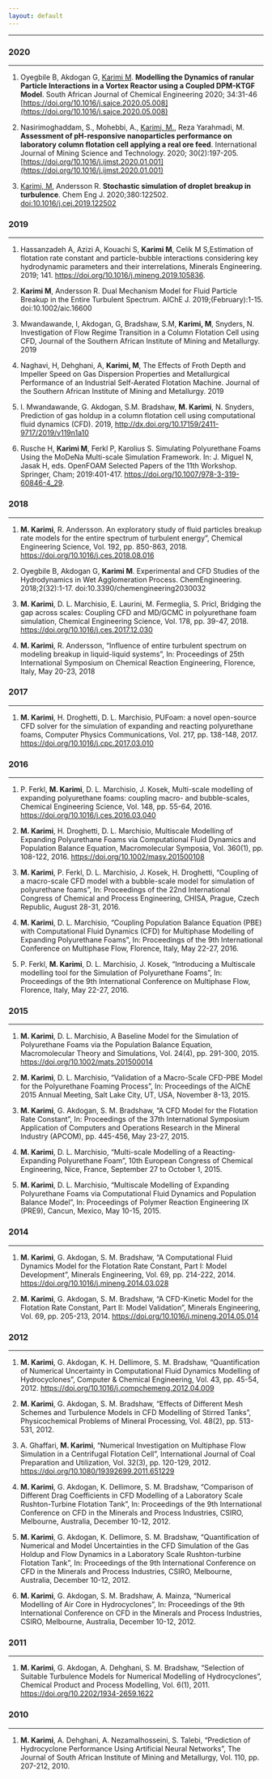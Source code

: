 ```yaml
---
layout: default
---
```


----

### 2020
---
1. Oyegbile B, Akdogan G, <ins>Karimi M</ins>. **Modelling the Dynamics of  ranular Particle Interactions in a Vortex Reactor using a Coupled DPM-KTGF Model**. South African Journal of Chemical Engineering 2020; 34:31-46 [https://doi.org/10.1016/j.sajce.2020.05.008](https://doi.org/10.1016/j.sajce.2020.05.008)

2. Nasirimoghaddam, S., Mohebbi, A., <ins>Karimi, M.</ins>, Reza Yarahmadi, M. **Assessment of pH-responsive nanoparticles performance on laboratory column flotation cell applying a real ore feed**. 	International Journal of Mining Science and Technology. 2020; 30(2):197-205. [https://doi.org/10.1016/j.ijmst.2020.01.001](https://doi.org/10.1016/j.ijmst.2020.01.001)

3. <ins>Karimi, M</ins>, Andersson R. **Stochastic simulation of droplet breakup in turbulence**. Chem Eng J. 2020;380:122502. [doi:10.1016/j.cej.2019.122502](doi:10.1016/j.cej.2019.122502)

### 2019
---
1. Hassanzadeh A, Azizi A, Kouachi S, **Karimi M**, Celik M S,Estimation of flotation rate constant and particle-bubble interactions considering key hydrodynamic parameters and their interrelations, Minerals Engineering. 2019; 141. https://doi.org/10.1016/j.mineng.2019.105836.

2. **Karimi M**, Andersson R. Dual Mechanism Model for Fluid Particle Breakup in the Entire Turbulent Spectrum. AIChE J. 2019;(February):1-15. doi:10.1002/aic.16600

3. Mwandawande, I, Akdogan, G, Bradshaw, S.M, **Karimi, M**, Snyders, N. Investigation of Flow Regime Transition in a Column Flotation Cell using CFD, 	Journal of the Southern African Institute of Mining and Metallurgy. 2019 

4. Naghavi, H, Dehghani, A, **Karimi, M**, The Effects of Froth Depth and Impeller Speed on Gas Dispersion Properties and Metallurgical Performance of an Industrial Self-Aerated Flotation Machine. 	Journal of the Southern African Institute of Mining and Metallurgy. 2019

5. I. Mwandawande, G. Akdogan, S.M. Bradshaw, **M. Karimi**, N. Snyders, Prediction of gas holdup in a column flotation cell using computational fluid dynamics (CFD). 2019, http://dx.doi.org/10.17159/2411-9717/2019/v119n1a10 

6. Rusche H, **Karimi M**, Ferkl P, Karolius S. Simulating Polyurethane Foams Using the MoDeNa Multi-scale Simulation Framework. In: J. Miguel N, Jasak H, eds. OpenFOAM Selected Papers of the 11th Workshop. Springer, Cham; 2019:401-417. https://doi.org/10.1007/978-3-319-60846-4_29.


### 2018
---

1. **M. Karimi**, R. Andersson. An exploratory study of fluid particles breakup rate models for the entire spectrum of turbulent energy”, Chemical Engineering Science, Vol. 192, pp. 850-863, 2018. https://doi.org/10.1016/j.ces.2018.08.016

2. Oyegbile B, Akdogan G, **Karimi M**. Experimental and CFD Studies of the Hydrodynamics in Wet Agglomeration Process. ChemEngineering. 2018;2(32):1-17. doi:10.3390/chemengineering2030032

3. **M. Karimi**, D. L. Marchisio, E. Laurini, M. Fermeglia, S. Pricl, Bridging the gap across scales: Coupling CFD and MD/GCMC in polyurethane foam simulation, Chemical Engineering Science, Vol. 178, pp. 39-47, 2018. https://doi.org/10.1016/j.ces.2017.12.030

4. **M. Karimi**, R. Andersson, “Influence of entire turbulent spectrum on modeling breakup in liquid-liquid systems”, In: Proceedings of 25th International Symposium on Chemical Reaction Engineering, Florence, Italy, May 20-23, 2018

### 2017
---
1. **M. Karimi**, H. Droghetti, D. L. Marchisio, PUFoam: a novel open-source CFD solver for the simulation of expanding and reacting polyurethane foams, Computer Physics Communications, Vol. 217, pp. 138-148, 2017. https://doi.org/10.1016/j.cpc.2017.03.010


### 2016
---

1. P. Ferkl, **M. Karimi**, D. L. Marchisio, J. Kosek, Multi-scale modelling of expanding polyurethane foams: coupling macro- and bubble-scales, Chemical Engineering Science, Vol. 148, pp. 55-64, 2016. https://doi.org/10.1016/j.ces.2016.03.040

2. **M. Karimi**, H. Droghetti, D. L. Marchisio, Multiscale Modelling of Expanding Polyurethane Foams via Computational Fluid Dynamics and Population Balance Equation, Macromolecular Symposia, Vol. 360(1), pp. 108-122, 2016. https://doi.org/10.1002/masy.201500108

3. **M. Karimi**, P. Ferkl, D. L. Marchisio, J. Kosek, H. Droghetti, “Coupling of a macro-scale CFD model with a bubble-scale model for simulation of polyurethane foams”, In: Proceedings of the 22nd International Congress of Chemical and Process Engineering, CHISA, Prague, Czech Republic, August 28-31, 2016.

4. **M. Karimi**, D. L. Marchisio, “Coupling Population Balance Equation (PBE) with Computational Fluid Dynamics (CFD) for Multiphase Modelling of Expanding Polyurethane Foams”, In: Proceedings of the 9th International Conference on Multiphase Flow, Florence, Italy, May 22-27, 2016.

5. P. Ferkl, **M. Karimi**, D. L. Marchisio, J. Kosek, “Introducing a Multiscale modelling tool for the Simulation of Polyurethane Foams”, In: Proceedings of the 9th International Conference on Multiphase Flow, Florence, Italy, May 22-27, 2016.


### 2015
---

1. **M. Karimi**, D. L. Marchisio, A Baseline Model for the Simulation of Polyurethane Foams via the Population Balance Equation, Macromolecular Theory and Simulations, Vol. 24(4), pp. 291-300, 2015. https://doi.org/10.1002/mats.201500014

2. **M. Karimi**, D. L. Marchisio, “Validation of a Macro-Scale CFD-PBE Model for the Polyurethane Foaming Process”, In: Proceedings of the AIChE 2015 Annual Meeting, Salt Lake City, UT, USA, November 8-13, 2015.

3. **M. Karimi**, G. Akdogan, S. M. Bradshaw, “A CFD Model for the Flotation Rate Constant”, In: Proceedings of the 37th International Symposium Application of Computers and Operations Research in the Mineral Industry (APCOM), pp. 445-456, May 23-27, 2015.

4. **M. Karimi**, D. L. Marchisio, “Multi-scale Modelling of a Reacting-Expanding Polyurethane Foam”, 10th European Congress of Chemical Engineering, Nice, France, September 27 to October 1, 2015.

5. **M. Karimi**, D. L. Marchisio, “Multiscale Modelling of Expanding Polyurethane Foams via Computational Fluid Dynamics and Population Balance Model”, In: Proceedings of Polymer Reaction Engineering IX (PRE9), Cancun, Mexico, May 10-15, 2015.

### 2014 
---

1. **M. Karimi**, G. Akdogan, S. M. Bradshaw, “A Computational Fluid Dynamics Model for the Flotation Rate Constant, Part I: Model Development”, Minerals Engineering, Vol. 69, pp. 214-222, 2014. https://doi.org/10.1016/j.mineng.2014.03.028

2. **M. Karimi**, G. Akdogan, S. M. Bradshaw, “A CFD-Kinetic Model for the Flotation Rate Constant, Part II: Model Validation”, Minerals Engineering, Vol. 69, pp. 205-213, 2014. https://doi.org/10.1016/j.mineng.2014.05.014



### 2012
---

1. **M. Karimi**, G. Akdogan, K. H. Dellimore, S. M. Bradshaw, “Quantification of Numerical Uncertainty in Computational Fluid Dynamics Modelling of Hydrocyclones”, Computer & Chemical Engineering, Vol. 43, pp. 45-54, 2012. https://doi.org/10.1016/j.compchemeng.2012.04.009

2. **M. Karimi**, G. Akdogan, S. M. Bradshaw, “Effects of Different Mesh Schemes and Turbulence Models in CFD Modelling of Stirred Tanks”, Physicochemical Problems of Mineral Processing, Vol. 48(2), pp. 513-531, 2012.

3. A. Ghaffari, **M. Karimi**, “Numerical Investigation on Multiphase Flow Simulation in a Centrifugal Flotation Cell”, International Journal of Coal Preparation and Utilization, Vol. 32(3), pp. 120-129, 2012. https://doi.org/10.1080/19392699.2011.651229

4. **M. Karimi**, G. Akdogan, K. Dellimore, S. M. Bradshaw, “Comparison of Different Drag Coefficients in CFD Modelling of a Laboratory Scale Rushton-Turbine Flotation Tank”, In: Proceedings of the 9th International Conference on CFD in the Minerals and Process Industries, CSIRO, Melbourne, Australia, December 10-12, 2012.

5. **M. Karimi**, G. Akdogan, K. Dellimore, S. M. Bradshaw, “Quantification of Numerical and Model Uncertainties in the CFD Simulation of the Gas Holdup and Flow Dynamics in a Laboratory Scale Rushton-turbine Flotation Tank”, In: Proceedings of the 9th International Conference on CFD in the Minerals and Process Industries, CSIRO, Melbourne, Australia, December 10-12, 2012.

6. **M. Karimi**, G. Akdogan, S. M. Bradshaw, A. Mainza, “Numerical Modelling of Air Core in Hydrocyclones”, In: Proceedings of the 9th International Conference on CFD in the Minerals and Process Industries, CSIRO, Melbourne, Australia, December 10-12, 2012.

### 2011
---

1. **M. Karimi**, G. Akdogan, A. Dehghani, S. M. Bradshaw, “Selection of Suitable Turbulence Models for Numerical Modelling of Hydrocyclones”, Chemical Product and Process Modelling, Vol. 6(1), 2011. https://doi.org/10.2202/1934-2659.1622

### 2010
---

1. **M. Karimi**, A. Dehghani, A. Nezamalhosseini, S. Talebi, “Prediction of Hydrocyclone Performance Using Artificial Neural Networks”, The Journal of South African Institute of Mining and Metallurgy, Vol. 110, pp. 207-212, 2010.